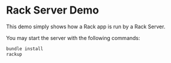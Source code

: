# Rack Server Demo

This demo simply shows how a Rack app is run by a Rack Server.

You may start the server with the following commands:

```bash
bundle install
rackup
```
